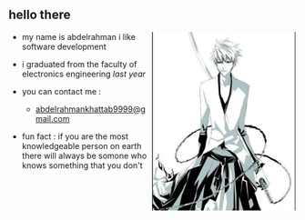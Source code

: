 ## hello there

<img align='right' src="https://github.com/abood-eg/abood-eg/blob/master/images/ichigo.jpg" width='50%' >

- my name is abdelrahman i like software development
 

- i graduated from the faculty of electronics engineering *last year*

- you can contact me :
     - abdelrahmankhattab9999@gmail.com

- fun fact : if you are the most knowledgeable person on earth there will always be somone who knows something that you don't


